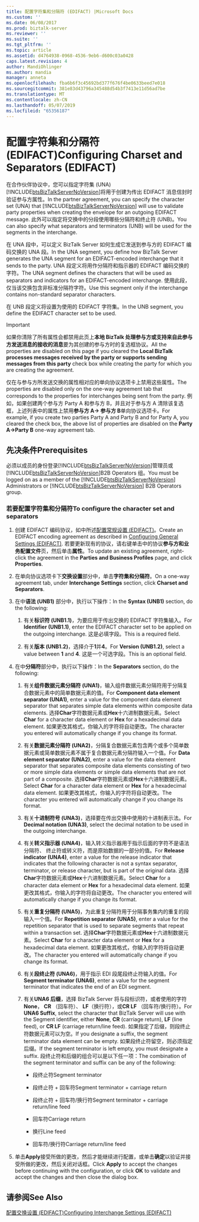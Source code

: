 ```yaml
---
title: 配置字符集和分隔符 (EDIFACT) |Microsoft Docs
ms.custom: ''
ms.date: 06/08/2017
ms.prod: biztalk-server
ms.reviewer: ''
ms.suite: ''
ms.tgt_pltfrm: ''
ms.topic: article
ms.assetid: d4764938-0968-4536-9eb6-d600c03a0428
caps.latest.revision: 4
author: MandiOhlinger
ms.author: mandia
manager: anneta
ms.openlocfilehash: fba6b6f3c45692bd377f676f4be0633beed7e018
ms.sourcegitcommit: 381e83d43796a345488d54b3f7413e11d56ad7be
ms.translationtype: MT
ms.contentlocale: zh-CN
ms.lasthandoff: 05/07/2019
ms.locfileid: "65356187"
---
```

# <a name="configuring-charset-and-separators-edifact"></a><span data-ttu-id="8ea2b-102">配置字符集和分隔符 (EDIFACT)</span><span class="sxs-lookup"><span data-stu-id="8ea2b-102">Configuring Charset and Separators (EDIFACT)</span></span>
<span data-ttu-id="8ea2b-103">在合作伙伴协议中，您可以指定字符集 (UNA)[!INCLUDE[btsBizTalkServerNoVersion](../includes/btsbiztalkservernoversion-md.md)]将用于创建为传出 EDIFACT 消息信封时验证参与方属性。</span><span class="sxs-lookup"><span data-stu-id="8ea2b-103">In the partner agreement, you can specify the character set (UNA) that [!INCLUDE[btsBizTalkServerNoVersion](../includes/btsbiztalkservernoversion-md.md)] will use to validate party properties when creating the envelope for an outgoing EDIFACT message.</span></span> <span data-ttu-id="8ea2b-104">此外可以指定将交换中的分段使用哪些分隔符和终止符 (UNB)。</span><span class="sxs-lookup"><span data-stu-id="8ea2b-104">You can also specify what separators and terminators (UNB) will be used for the segments in the interchange.</span></span>  
  
 <span data-ttu-id="8ea2b-105">在 UNA 段中，可以定义 BizTalk Server 如何生成它发送到参与方的 EDIFACT 编码交换的 UNA 段。</span><span class="sxs-lookup"><span data-stu-id="8ea2b-105">In the UNA segment, you define how BizTalk Server generates the UNA segment for an EDIFACT-encoded interchange that it sends to the party.</span></span> <span data-ttu-id="8ea2b-106">UNA 段定义将用作分隔符和指示器的 EDIFACT 编码交换的字符。</span><span class="sxs-lookup"><span data-stu-id="8ea2b-106">The UNA segment defines the characters that will be used as separators and indicators for an EDIFACT-encoded interchange.</span></span> <span data-ttu-id="8ea2b-107">使用此段，仅当该交换包含非标准分隔符字符。</span><span class="sxs-lookup"><span data-stu-id="8ea2b-107">Use this segment only if the interchange contains non-standard separator characters.</span></span>  
  
 <span data-ttu-id="8ea2b-108">在 UNB 段定义将设置为使用的 EDIFACT 字符集。</span><span class="sxs-lookup"><span data-stu-id="8ea2b-108">In the UNB segment, you define the EDIFACT character set to be used.</span></span>  
  
> [!IMPORTANT]
>  <span data-ttu-id="8ea2b-109">如果你清除了所有属性会都禁用此页上**本地 BizTalk 处理参与方或支持来自此参与方发送消息的接收的消息**要为其创建的参与方时的复选框协议。</span><span class="sxs-lookup"><span data-stu-id="8ea2b-109">All the properties are disabled on this page if you cleared the **Local BizTalk processes messages received by the party or supports sending messages from this party** check box while creating the party for which you are creating the agreement.</span></span>  
>   
>  <span data-ttu-id="8ea2b-110">仅在与参与方所发送交换的属性相对应的单向协议选项卡上禁用这些属性。</span><span class="sxs-lookup"><span data-stu-id="8ea2b-110">The properties are disabled only on the one-way agreement tab that corresponds to the properties for interchanges being sent from the party.</span></span> <span data-ttu-id="8ea2b-111">例如，如果创建两个参与方 Party A 和参与方 B，并且对于参与方 A 清除该复选框，上述列表中的属性上禁用**参与方 A-> 参与方 B**单向协议选项卡。</span><span class="sxs-lookup"><span data-stu-id="8ea2b-111">For example, if you create two parties Party A and Party B and for Party A, you cleared the check box, the above list of properties are disabled on the **Party A->Party B** one-way agreement tab.</span></span>  
  
## <a name="prerequisites"></a><span data-ttu-id="8ea2b-112">先决条件</span><span class="sxs-lookup"><span data-stu-id="8ea2b-112">Prerequisites</span></span>  
 <span data-ttu-id="8ea2b-113">必须以成员的身份登录[!INCLUDE[btsBizTalkServerNoVersion](../includes/btsbiztalkservernoversion-md.md)]管理员或[!INCLUDE[btsBizTalkServerNoVersion](../includes/btsbiztalkservernoversion-md.md)]B2B Operators 组。</span><span class="sxs-lookup"><span data-stu-id="8ea2b-113">You must be logged on as a member of the [!INCLUDE[btsBizTalkServerNoVersion](../includes/btsbiztalkservernoversion-md.md)] Administrators or [!INCLUDE[btsBizTalkServerNoVersion](../includes/btsbiztalkservernoversion-md.md)] B2B Operators group.</span></span>  
  
### <a name="to-configure-the-character-set-and-separators"></a><span data-ttu-id="8ea2b-114">若要配置字符集和分隔符</span><span class="sxs-lookup"><span data-stu-id="8ea2b-114">To configure the character set and separators</span></span>  
  
1.  <span data-ttu-id="8ea2b-115">创建 EDIFACT 编码协议，如中所述[配置常规设置 (EDIFACT)](../core/configuring-general-settings-edifact.md)。</span><span class="sxs-lookup"><span data-stu-id="8ea2b-115">Create an EDIFACT encoding agreement as described in [Configuring General Settings (EDIFACT)](../core/configuring-general-settings-edifact.md).</span></span> <span data-ttu-id="8ea2b-116">若要更新现有的协议，请右键单击中的协议**参与方和业务配置文件**页，然后单击**属性**。</span><span class="sxs-lookup"><span data-stu-id="8ea2b-116">To update an existing agreement, right-click the agreement in the **Parties and Business Profiles** page, and click **Properties**.</span></span>  
  
2.  <span data-ttu-id="8ea2b-117">在单向协议选项卡下**交换设置**部分中，单击**字符集和分隔符**。</span><span class="sxs-lookup"><span data-stu-id="8ea2b-117">On a one-way agreement tab, under **Interchange Settings** section, click **Charset and Separators**.</span></span>  
  
3.  <span data-ttu-id="8ea2b-118">在中**语法 (UNB1)** 部分中，执行以下操作：</span><span class="sxs-lookup"><span data-stu-id="8ea2b-118">In the **Syntax (UNB1)** section, do the following:</span></span>  
  
    1.  <span data-ttu-id="8ea2b-119">有关**标识符 (UNB1.1)**，为要应用于传出交换的 EDIFACT 字符集输入。</span><span class="sxs-lookup"><span data-stu-id="8ea2b-119">For **Identifier (UNB1.1)**, enter the EDIFACT character set to be applied on the outgoing interchange.</span></span> <span data-ttu-id="8ea2b-120">这是必填字段。</span><span class="sxs-lookup"><span data-stu-id="8ea2b-120">This is a required field.</span></span>  
  
    2.  <span data-ttu-id="8ea2b-121">有关**版本 (UNB1.2)**，选择介于**1**并**4**。</span><span class="sxs-lookup"><span data-stu-id="8ea2b-121">For **Version (UNB1.2)**, select a value between **1** and **4**.</span></span> <span data-ttu-id="8ea2b-122">这是一个可选字段。</span><span class="sxs-lookup"><span data-stu-id="8ea2b-122">This is an optional field.</span></span>  
  
4.  <span data-ttu-id="8ea2b-123">在中**分隔符**部分中，执行以下操作：</span><span class="sxs-lookup"><span data-stu-id="8ea2b-123">In the **Separators** section, do the following:</span></span>  
  
    1.  <span data-ttu-id="8ea2b-124">有关**组件数据元素分隔符 (UNA1)**，输入组件数据元素分隔符用于分隔复合数据元素中的简单数据元素的值。</span><span class="sxs-lookup"><span data-stu-id="8ea2b-124">For **Component data element separator (UNA1)**, enter a value for the component data element separator that separates simple data elements within composite data elements.</span></span> <span data-ttu-id="8ea2b-125">选择**Char**字符数据元素或**Hex**十六进制数据元素。</span><span class="sxs-lookup"><span data-stu-id="8ea2b-125">Select **Char** for a character data element or **Hex** for a hexadecimal data element.</span></span> <span data-ttu-id="8ea2b-126">如果更改其格式，你输入的字符将自动更改。</span><span class="sxs-lookup"><span data-stu-id="8ea2b-126">The character you entered will automatically change if you change its format.</span></span>  
  
    2.  <span data-ttu-id="8ea2b-127">有关**数据元素分隔符 (UNA2)**，分隔复合数据元素包含两个或多个简单数据元素或简单数据元素不属于复合数据元素分隔符输入一个值。</span><span class="sxs-lookup"><span data-stu-id="8ea2b-127">For **Data element separator (UNA2)**, enter a value for the data element separator that separates composite data elements consisting of two or more simple data elements or simple data elements that are not part of a composite.</span></span> <span data-ttu-id="8ea2b-128">选择**Char**字符数据元素或**Hex**十六进制数据元素。</span><span class="sxs-lookup"><span data-stu-id="8ea2b-128">Select **Char** for a character data element or **Hex** for a hexadecimal data element.</span></span> <span data-ttu-id="8ea2b-129">如果更改其格式，你输入的字符将自动更改。</span><span class="sxs-lookup"><span data-stu-id="8ea2b-129">The character you entered will automatically change if you change its format.</span></span>  
  
    3.  <span data-ttu-id="8ea2b-130">有关**十进制符号 (UNA3)**，选择要在传出交换中使用的十进制表示法。</span><span class="sxs-lookup"><span data-stu-id="8ea2b-130">For **Decimal notation (UNA3)**, select the decimal notation to be used in the outgoing interchange.</span></span>  
  
    4.  <span data-ttu-id="8ea2b-131">有关**转义指示器 (UNA4)**，输入转义指示器用于指示后面的字符不是语法分隔符、 终止符或转义符，而是原始数据的一部分的值。</span><span class="sxs-lookup"><span data-stu-id="8ea2b-131">For **Release indicator (UNA4)**, enter a value for the release indicator that indicates that the following character is not a syntax separator, terminator, or release character, but is part of the original data.</span></span> <span data-ttu-id="8ea2b-132">选择**Char**字符数据元素或**Hex**十六进制数据元素。</span><span class="sxs-lookup"><span data-stu-id="8ea2b-132">Select **Char** for a character data element or **Hex** for a hexadecimal data element.</span></span> <span data-ttu-id="8ea2b-133">如果更改其格式，你输入的字符将自动更改。</span><span class="sxs-lookup"><span data-stu-id="8ea2b-133">The character you entered will automatically change if you change its format.</span></span>  
  
    5.  <span data-ttu-id="8ea2b-134">有关**重复分隔符 (UNA5)**，为此重复分隔符用于分隔事务集内的重复的段输入一个值。</span><span class="sxs-lookup"><span data-stu-id="8ea2b-134">For **Repetition separator (UNA5)**, enter a value for the repetition separator that is used to separate segments that repeat within a transaction set.</span></span> <span data-ttu-id="8ea2b-135">选择**Char**字符数据元素或**Hex**十六进制数据元素。</span><span class="sxs-lookup"><span data-stu-id="8ea2b-135">Select **Char** for a character data element or **Hex** for a hexadecimal data element.</span></span> <span data-ttu-id="8ea2b-136">如果更改其格式，你输入的字符将自动更改。</span><span class="sxs-lookup"><span data-stu-id="8ea2b-136">The character you entered will automatically change if you change its format.</span></span>  
  
    6.  <span data-ttu-id="8ea2b-137">有关**段终止符 (UNA6)**，用于指示 EDI 段尾段终止符输入的值。</span><span class="sxs-lookup"><span data-stu-id="8ea2b-137">For **Segment terminator (UNA6)**, enter a value for the segment terminator that indicates the end of an EDI segment.</span></span>  
  
    7.  <span data-ttu-id="8ea2b-138">有关**UNA6 后缀**，选择 BizTalk Server 将与段标识符，或者使用的字符**None**， **CR** （回车符）、 **LF**（换行符），或**CR LF** （回车符/换行符）。</span><span class="sxs-lookup"><span data-stu-id="8ea2b-138">For **UNA6 Suffix**, select the character that BizTalk Server will use with the Segment identifier, either **None**, **CR** (carriage return), **LF** (line feed), or **CR LF** (carriage return/line feed).</span></span> <span data-ttu-id="8ea2b-139">如果指定了后缀，则段终止符数据元素可以为空。</span><span class="sxs-lookup"><span data-stu-id="8ea2b-139">If you designate a suffix, the segment terminator data element can be empty.</span></span> <span data-ttu-id="8ea2b-140">如果段终止符留空，则必须指定后缀。</span><span class="sxs-lookup"><span data-stu-id="8ea2b-140">If the segment terminator is left empty, you must designate a suffix.</span></span> <span data-ttu-id="8ea2b-141">段终止符和后缀的组合可以是以下任一项：</span><span class="sxs-lookup"><span data-stu-id="8ea2b-141">The combination of the segment terminator and suffix can be any of the following:</span></span>  
  
        -   <span data-ttu-id="8ea2b-142">段终止符</span><span class="sxs-lookup"><span data-stu-id="8ea2b-142">Segment terminator</span></span>  
  
        -   <span data-ttu-id="8ea2b-143">段终止符 + 回车符</span><span class="sxs-lookup"><span data-stu-id="8ea2b-143">Segment terminator + carriage return</span></span>  
  
        -   <span data-ttu-id="8ea2b-144">段终止符 + 回车符/换行符</span><span class="sxs-lookup"><span data-stu-id="8ea2b-144">Segment terminator + carriage return/line feed</span></span>  
  
        -   <span data-ttu-id="8ea2b-145">回车符</span><span class="sxs-lookup"><span data-stu-id="8ea2b-145">Carriage return</span></span>  
  
        -   <span data-ttu-id="8ea2b-146">换行</span><span class="sxs-lookup"><span data-stu-id="8ea2b-146">Line feed</span></span>  
  
        -   <span data-ttu-id="8ea2b-147">回车符/换行符</span><span class="sxs-lookup"><span data-stu-id="8ea2b-147">Carriage return/line feed</span></span>  
  
5.  <span data-ttu-id="8ea2b-148">单击**Apply**接受所做的更改，然后才能继续进行配置，或单击**确定**以验证并接受所做的更改，然后关闭对话框。</span><span class="sxs-lookup"><span data-stu-id="8ea2b-148">Click **Apply** to accept the changes before continuing with the configuration, or click **OK** to validate and accept the changes and then close the dialog box.</span></span>  
  
## <a name="see-also"></a><span data-ttu-id="8ea2b-149">请参阅</span><span class="sxs-lookup"><span data-stu-id="8ea2b-149">See Also</span></span>  
 [<span data-ttu-id="8ea2b-150">配置交换设置 (EDIFACT)</span><span class="sxs-lookup"><span data-stu-id="8ea2b-150">Configuring Interchange Settings (EDIFACT)</span></span>](../core/configuring-interchange-settings-edifact.md)